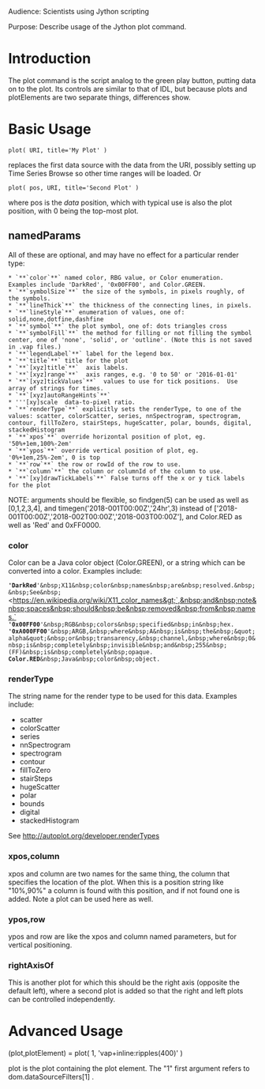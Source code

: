 Audience: Scientists using Jython scripting

Purpose: Describe usage of the Jython plot command.

# Introduction

The plot command is the script analog to the green play button, putting
data on to the plot. Its controls are similar to that of IDL, but
because plots and plotElements are two separate things, differences
show.

# Basic Usage

```
plot( URI, title='My Plot' )  
```
replaces the first data source with the data from the URI, possibly
setting up Time Series Browse so other time ranges will be loaded. Or

```
plot( pos, URI, title='Second Plot' )
```
where pos is the *data* position, which with typical use is also the
plot position, with 0 being the top-most plot.

## namedParams

All of these are optional, and may have no effect for a particular
render type:

```
* `**`color`**` named color, RBG value, or Color enumeration.  Examples include 'DarkRed', '0x00FF00', and Color.GREEN.
* `**`symbolSize`**` the size of the symbols, in pixels roughly, of the symbols.
* `**`lineThick`**` the thickness of the connecting lines, in pixels.
* `**`lineStyle`**` enumeration of values, one of: solid,none,dotfine,dashfine
* `**`symbol`**` the plot symbol, one of: dots triangles cross
* `**`symbolFill`**` the method for filling or not filling the symbol center, one of 'none', 'solid', or 'outline'. (Note this is not saved in .vap files.)
* `**`legendLabel`**` label for the legend box.
* `**`title`**` title for the plot
* `**`[xyz]title`**`  axis labels.
* `**`[xyz]range`**`  axis ranges, e.g. '0 to 50' or '2016-01-01'
* `**`[xyz]tickValues`**`  values to use for tick positions.  Use array of strings for times.
* `**`[xyz]autoRangeHints`**` 
* '''[xy]scale  data-to-pixel ratio.
* `**`renderType`**` explicitly sets the renderType, to one of the values: scatter, colorScatter, series, nnSpectrogram, spectrogram, contour, fillToZero, stairSteps, hugeScatter, polar, bounds, digital, stackedHistogram
* `**`xpos`**` override horizontal position of plot, eg. '50%+1em,100%-2em'
* `**`ypos`**` override vertical position of plot, eg. '0%+1em,25%-2em', 0 is top
* `**`row`**` the row or rowId of the row to use.
* `**`column`**` the column or columnId of the column to use.
* `**`[xy]drawTickLabels`**` False turns off the x or y tick labels for the plot
```
NOTE: arguments should be flexible, so findgen(5) can be used as well as
\[0,1,2,3,4\], and timegen('2018-001T00:00Z','24hr',3) instead of
\['2018-001T00:00Z','2018-002T00:00Z','2018-003T00:00Z'\], and Color.RED
as well as 'Red' and 0xFF0000.

### color

Color can be a Java color object (Color.GREEN), or a string which can be
converted into a color. Examples include:

**`'DarkRed`**`'&nbsp;X11&nbsp;color&nbsp;names&nbsp;are&nbsp;resolved.&nbsp;&nbsp;See&nbsp;`&lt;https://en.wikipedia.org/wiki/X11_color_names&gt;`,&nbsp;and&nbsp;note&nbsp;spaces&nbsp;should&nbsp;be&nbsp;removed&nbsp;from&nbsp;names.`  
**`'0x00FF00`**`'&nbsp;RGB&nbsp;colors&nbsp;specified&nbsp;in&nbsp;hex.`  
**`'0xA000FF00`**`'&nbsp;ARGB,&nbsp;where&nbsp;A&nbsp;is&nbsp;the&nbsp;&quot;alpha&quot;&nbsp;or&nbsp;transarency,&nbsp;channel,&nbsp;where&nbsp;0&nbsp;is&nbsp;completely&nbsp;invisible&nbsp;and&nbsp;255&nbsp;(FF)&nbsp;is&nbsp;completely&nbsp;opaque.`  
**`Color.RED`**`&nbsp;Java&nbsp;color&nbsp;object.`

### renderType

The string name for the render type to be used for this data. Examples
include:

  - scatter
  - colorScatter
  - series
  - nnSpectrogram
  - spectrogram
  - contour
  - fillToZero
  - stairSteps
  - hugeScatter
  - polar
  - bounds
  - digital
  - stackedHistogram

See <http://autoplot.org/developer.renderTypes>

### xpos,column

xpos and column are two names for the same thing, the column that
specifies the location of the plot. When this is a position string like
"10%,90%" a column is found with this position, and if not found one is
added. Note a plot can be used here as well.

### ypos,row

ypos and row are like the xpos and column named parameters, but for
vertical positioning.

### rightAxisOf

This is another plot for which this should be the right axis (opposite
the default left), where a second plot is added so that the right and
left plots can be controlled independently.

# Advanced Usage

(plot,plotElement) = plot( 1, 'vap+inline:ripples(400)' )

plot is the plot containing the plot element. The "1" first argument
refers to dom.dataSourceFilters\[1\] .

